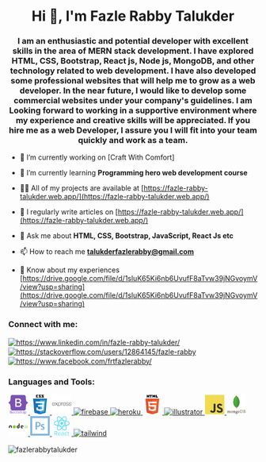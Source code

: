 <h1 align="center">Hi 👋, I'm Fazle Rabby Talukder</h1>
<h3 align="center">I am an enthusiastic and potential developer with excellent skills in the area of MERN stack development. I have explored HTML, CSS, Bootstrap, React js, Node js, MongoDB, and other technology related to web development. I have also developed some professional websites that will help me to grow as a web developer. In the near future, I would like to develop some commercial websites under your company's guidelines. I am Looking forward to working in a supportive environment where my experience and creative skills will be appreciated. If you hire me as a web Developer, I assure you I will fit into your team quickly and work as a team.</h3>

- 🔭 I’m currently working on [Craft With Comfort]

- 🌱 I’m currently learning **Programming hero web development course**

- 👨‍💻 All of my projects are available at [https://fazle-rabby-talukder.web.app/](https://fazle-rabby-talukder.web.app/)

- 📝 I regularly write articles on [https://fazle-rabby-talukder.web.app/](https://fazle-rabby-talukder.web.app/)

- 💬 Ask me about **HTML, CSS, Bootstrap, JavaScript, React Js etc**

- 📫 How to reach me **talukderfazlerabby@gmail.com**

- 📄 Know about my experiences [https://drive.google.com/file/d/1sluK65Ki6nb6UvufF8aTvw39jNGvoymV/view?usp=sharing](https://drive.google.com/file/d/1sluK65Ki6nb6UvufF8aTvw39jNGvoymV/view?usp=sharing)

<h3 align="left">Connect with me:</h3>
<p align="left">
<a href="https://linkedin.com/in/https://www.linkedin.com/in/fazle-rabby-talukder/" target="blank"><img align="center" src="https://raw.githubusercontent.com/rahuldkjain/github-profile-readme-generator/master/src/images/icons/Social/linked-in-alt.svg" alt="https://www.linkedin.com/in/fazle-rabby-talukder/" height="30" width="40" /></a>
<a href="https://stackoverflow.com/users/https://stackoverflow.com/users/12864145/fazle-rabby" target="blank"><img align="center" src="https://raw.githubusercontent.com/rahuldkjain/github-profile-readme-generator/master/src/images/icons/Social/stack-overflow.svg" alt="https://stackoverflow.com/users/12864145/fazle-rabby" height="30" width="40" /></a>
<a href="https://fb.com/https://www.facebook.com/frtfazlerabby/" target="blank"><img align="center" src="https://raw.githubusercontent.com/rahuldkjain/github-profile-readme-generator/master/src/images/icons/Social/facebook.svg" alt="https://www.facebook.com/frtfazlerabby/" height="30" width="40" /></a>
</p>

<h3 align="left">Languages and Tools:</h3>
<p align="left"> <a href="https://getbootstrap.com" target="_blank" rel="noreferrer"> <img src="https://raw.githubusercontent.com/devicons/devicon/master/icons/bootstrap/bootstrap-plain-wordmark.svg" alt="bootstrap" width="40" height="40"/> </a> <a href="https://www.w3schools.com/css/" target="_blank" rel="noreferrer"> <img src="https://raw.githubusercontent.com/devicons/devicon/master/icons/css3/css3-original-wordmark.svg" alt="css3" width="40" height="40"/> </a> <a href="https://expressjs.com" target="_blank" rel="noreferrer"> <img src="https://raw.githubusercontent.com/devicons/devicon/master/icons/express/express-original-wordmark.svg" alt="express" width="40" height="40"/> </a> <a href="https://firebase.google.com/" target="_blank" rel="noreferrer"> <img src="https://www.vectorlogo.zone/logos/firebase/firebase-icon.svg" alt="firebase" width="40" height="40"/> </a> <a href="https://heroku.com" target="_blank" rel="noreferrer"> <img src="https://www.vectorlogo.zone/logos/heroku/heroku-icon.svg" alt="heroku" width="40" height="40"/> </a> <a href="https://www.w3.org/html/" target="_blank" rel="noreferrer"> <img src="https://raw.githubusercontent.com/devicons/devicon/master/icons/html5/html5-original-wordmark.svg" alt="html5" width="40" height="40"/> </a> <a href="https://www.adobe.com/in/products/illustrator.html" target="_blank" rel="noreferrer"> <img src="https://www.vectorlogo.zone/logos/adobe_illustrator/adobe_illustrator-icon.svg" alt="illustrator" width="40" height="40"/> </a> <a href="https://developer.mozilla.org/en-US/docs/Web/JavaScript" target="_blank" rel="noreferrer"> <img src="https://raw.githubusercontent.com/devicons/devicon/master/icons/javascript/javascript-original.svg" alt="javascript" width="40" height="40"/> </a> <a href="https://www.mongodb.com/" target="_blank" rel="noreferrer"> <img src="https://raw.githubusercontent.com/devicons/devicon/master/icons/mongodb/mongodb-original-wordmark.svg" alt="mongodb" width="40" height="40"/> </a> <a href="https://nodejs.org" target="_blank" rel="noreferrer"> <img src="https://raw.githubusercontent.com/devicons/devicon/master/icons/nodejs/nodejs-original-wordmark.svg" alt="nodejs" width="40" height="40"/> </a> <a href="https://www.photoshop.com/en" target="_blank" rel="noreferrer"> <img src="https://raw.githubusercontent.com/devicons/devicon/master/icons/photoshop/photoshop-line.svg" alt="photoshop" width="40" height="40"/> </a> <a href="https://reactjs.org/" target="_blank" rel="noreferrer"> <img src="https://raw.githubusercontent.com/devicons/devicon/master/icons/react/react-original-wordmark.svg" alt="react" width="40" height="40"/> </a> <a href="https://tailwindcss.com/" target="_blank" rel="noreferrer"> <img src="https://www.vectorlogo.zone/logos/tailwindcss/tailwindcss-icon.svg" alt="tailwind" width="40" height="40"/> </a> </p>

<p><img align="center" src="https://github-readme-stats.vercel.app/api/top-langs?username=fazlerabbytalukder&show_icons=true&locale=en&layout=compact" alt="fazlerabbytalukder" /></p>
